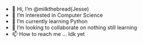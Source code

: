 - 👋 Hi, I’m @milkthebread(Jesse)
- 👀 I’m interested in Computer Science 
- 🌱 I’m currently learning Python
- 💞️ I’m looking to collaborate on nothing still learning 
- 📫 How to reach me ... Idk yet

<!---
milkthebread/milkthebread is a ✨ special ✨ repository because its `README.md` (this file) appears on your GitHub profile.
You can click the Preview link to take a look at your changes.
--->
